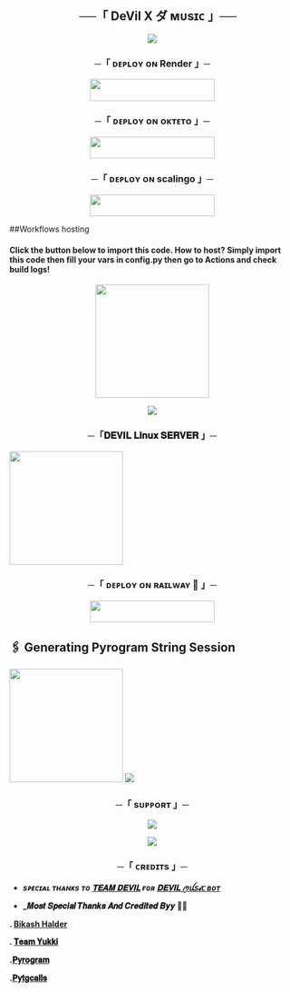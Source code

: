 <h2 align="center">
    ──「 DeVil X ダ ᴍᴜsɪᴄ 」──
</h2>

<p align="center"><a href="https://t.me/Devil_x_music_bot"><img src="https://te.legra.ph/file/23feb49958b0770578fe1.jpg"></a></p>



<h3 align="center">
    ─「 ᴅᴇᴩʟᴏʏ ᴏɴ Render 」─
</h3>

<p align="center"><a href="https://render.com/new?template=https://github.com/sahilsaim1919/Devil_X_Music_player"> <img src="https://img.shields.io/badge/Deploy%20On%20Render-black?style=for-the-badge&logo=render" width="220" height="38.45"/></a></p>


<h3 align="center">
    ─「 ᴅᴇᴩʟᴏʏ ᴏɴ ᴏᴋᴛᴇᴛᴏ 」─
</h3>

<p align="center"><a href="https://cloud.okteto.com/deploy?repository=https://github.com/Sahilsaim1919/Devil_X_Music_player"><img src="https://img.shields.io/badge/Deploy%20On%20Okteto-black?style=for-the-badge&logo=Okteto" width="220" height="38.45"/></a></p>

<h3 align="center">
    ─「 ᴅᴇᴩʟᴏʏ ᴏɴ scalingo 」─
</h3>

<p align="center"><a href="https://my.scalingo.com/deploy?template=https://github.com/Sahilsaim1919/Devil_X_Music_player"> <img src="https://cdn.scalingo.com/deploy/button.svg" width="220" height="38.45"/></a></p>


##Workflows hosting

<h4>Click the button below to import this code. How to host? Simply import this code then fill your vars in config.py then go to Actions and check build logs!</h4>
<p align="center">
<a href="https://github.com/new/import"><img src="https://img.shields.io/badge/Workflow%20Deploy-black?style=for-the-badge&logo=github" width="200""/></a>

<p align="center"><a href="https://github.com/sahilsaim1919/Devil_Server"><img src="https://te.legra.ph/file/5692db4962a1e133d1b26.jpg"></a></p>


<h3 align="center">
       ─「𝐃𝐄𝐕𝐈𝐋 𝐋𝐢𝐧𝐮𝐱 𝐒𝐄𝐑𝐕𝐄𝐑  」─
</h3>

<p>
<a href="https://github.com/sahilsaim1919/Devil_Server"><img src="https://img.shields.io/badge/𝐃𝐄𝐕𝐈𝐋 _𝐒𝐄𝐑𝐕𝐄𝐑 %20Deploy-black?style=for-the-badge&logo=github" width="200""/></a>



<h3 align="center">
─「 ᴅᴇᴘʟᴏʏ ᴏɴ ʀᴀɪʟᴡᴀʏ 🚄 」─
</h3>


<p align="center"><a href="https://railway.app/new/template?template=https://github.com/Sahilsaim1919/Devil_X_Music_player/tree/railway&envs=STRING_SESSION,BOT_TOKEN,API_ID,API_HASH,BOT_USERNAME"> <img src="https://img.shields.io/badge/Deploy%20To%20Railway-black?style=for-the-badge&logo=railway" width="220" height="38.45"/></a></p>
 
## 🖇 Generating Pyrogram String Session

<p>
<a href="https://replit.com/@sahilsaim1919/DEVIL"><img src="https://img.shields.io/badge/Generate%20On%20Repl-blueviolet?style=for-the-badge&logo=appveyor" width="200""/></a>
<a

<p align="center"><a href="https://t.me/sabyahaapnehai"><img src="https://te.legra.ph/file/7ea3a1d4ca2a70e9cfad7.jpg"></a></p>



   <h3 align="center">
       ─「 sᴜᴩᴩᴏʀᴛ 」─
</h3>

<p align="center">
<a href="https://t.me/sabyahaapnehai"><img src="https://img.shields.io/badge/-Support%20Group-blue.svg?style=for-the-badge&logo=Telegram"></a>
</p>

<p align="center">
<a href="http://t.me/Devil_x_music_bot"><img src="https://img.shields.io/badge/%20𝐃𝐄𝐕𝐈𝐋 _𝐗_ꪑꪊ𝘴𝓲ᥴ-blue.svg?style=for-the-badge&logo=Telegram"></a>
</p>

<h3 align="center">
    ─「 ᴄʀᴇᴅɪᴛs 」─
</h3>


- <b> _sᴩᴇᴄɪᴀʟ ᴛʜᴀɴᴋs ᴛᴏ [𝐓𝐄𝐀𝐌 𝐃𝐄𝐕𝐈𝐋](https://github.com/sahilsaim1919) ғᴏʀ [𝐃𝐄𝐕𝐈𝐋 ꪑꪊ𝘴𝓲ᥴ ʙᴏᴛ](https://github.com/sahilsaim1919/Devil_X_Music_player)_ </b>
 
- <b> _𝑴𝒐𝒔𝒕 𝑺𝒑𝒆𝒄𝒊𝒂𝒍 𝑻𝒉𝒂𝒏𝒌𝒔 𝑨𝒏𝒅 𝑪𝒓𝒆𝒅𝒊𝒕𝒆𝒅 𝑩𝒚𝒚 🥳🥳

. [Bikash Halder](https://github.com/BikashHalderNew)

. [𝐓𝐞𝐚𝐦 𝐘𝐮𝐤𝐤𝐢](https://github.com/teamyukki)


.[𝐏𝐲𝐫𝐨𝐠𝐫𝐚𝐦 ](https://github.com/pyrogram/pyrogram)


.[𝐏𝐲𝐭𝐠𝐜𝐚𝐥𝐥𝐬](https://github.com/pytgcalls/pytgcalls)


